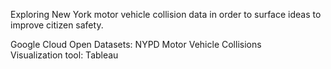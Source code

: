 Exploring New York motor vehicle collision data in order to surface ideas to improve citizen safety.

Google Cloud Open Datasets: NYPD Motor Vehicle Collisions  
Visualization tool: Tableau
